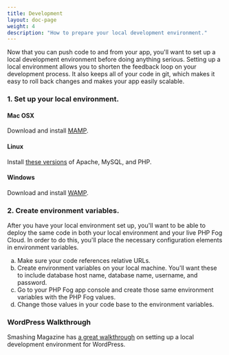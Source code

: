 ```yaml
---
title: Development
layout: doc-page
weight: 4
description: "How to prepare your local development environment."
---
```


Now that you can push code to and from your app, you'll want to set up a local development environment before doing anything serious. Setting up a local environment allows you to shorten the feedback loop on your development process. It also keeps all of your code in git, which makes it easy to roll back changes and makes your app easily scalable. 

### 1. Set up your local environment.

#### Mac OSX

Download and install <a href="http://www.mamp.info/en/index.html">MAMP</a>.

#### Linux

Install <a href="/faqs#version">these versions</a> of Apache, MySQL, and PHP.

#### Windows

Download and install <a href="http://www.wampserver.com/en/">WAMP</a>.

### 2. Create environment variables.

After you have your local environment set up, you'll want to be able to deploy the same code in both your local environment and your live PHP Fog Cloud. In order to do this, you'll place the necessary configuration elements in environment variables.

<ol>
<li type="a">Make sure your code references relative URLs.</li>
<li type="a">Create environment variables on your local machine. You'll want these to include database host name, database name, username, and password.</li>
<li type="a">Go to your PHP Fog app console and create those same environment variables with the PHP Fog values.</li>
<li type="a">Change those values in your code base to the environment variables.</li>
</ol>


### WordPress Walkthrough

Smashing Magazine has [a great walkthrough](http://wp.smashingmagazine.com/2011/09/28/developing-wordpress-locally-with-mamp/) on setting up a local development environment for WordPress.
